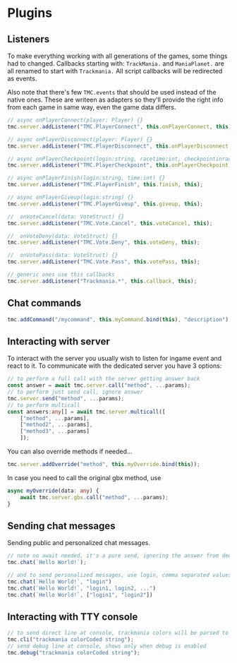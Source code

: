 # Plugins

## Listeners

To make everything working with all generations of the games, some things had to changed.
Callbacks starting with: `TrackMania.` and  `ManiaPlanet.` are all renamed to start with `Trackmania.` All script callbacks will be redirected as events.

Also note that there's few `TMC.events` that should be used instead of the native ones.
These are writeen as adapters so they'll provide the right info from each game in same way,
even the game data differs.

```ts
// async onPlayerConnect(player: Player) {}
tmc.server.addListener("TMC.PlayerConnect", this.onPlayerConnect, this)

// async onPlayerDisconnect(player: Player) {}
tmc.server.addListener("TMC.PlayerDisconnect", this.onPlayerDisconnect, this)

// async onPlayerCheckpoint(login:string, racetime:int, checkpointinrace:int) {}
tmc.server.addListener("TMC.PlayerCheckpoint", this.onPlayerCheckpoint, this);

// async onPlayerFinish(login:string, time:int) {}
tmc.server.addListener("TMC.PlayerFinish", this.finish, this);

// async onPlayerGiveup(login:string) {}
tmc.server.addListener("TMC.PlayerGiveup", this.giveup, this);

//  onVoteCancel(data: VoteStruct) {}
tmc.server.addListener("TMC.Vote.Cancel", this.voteCancel, this);

//  onVoteDeny(data: VoteStruct) {}
tmc.server.addListener("TMC.Vote.Deny", this.voteDeny, this);

//  onVotePass(data: VoteStruct) {}
tmc.server.addListener("TMC.Vote.Pass", this.votePass, this);

// generic ones use this callbacks
tmc.server.addListener("Trackmania.*", this.callback, this);
```

## Chat commands

```ts
tmc.addCommand("/mycommand", this.myCommand.bind(this), "description");
```



## Interacting with server

To interact with the server you usually wish to listen for ingame event and react to it.
To communicate with the dedicated server you have 3 options:

```ts
// to perform a full call with the server getting answer back
const answer = await tmc.server.call("method", ...params);
// to perform just send call, ignore answer
tmc.server.send("method", ...params);
// to perform multicall
const answers:any[] = await tmc.server.multicall([
    ["method", ...params],
    ["method2", ...params],
    ["method3", ...params]
    ]);
```

You can also override methods if needed...

```ts
tmc.server.addOverride("method", this.myOverride.bind(this));
```

In case you need to call the original gbx method, use

```ts
async myOverride(data: any) {
    await tmc.server.gbx.call("method", ...params);
}
```

## Sending chat messages 

Sending public and personalized chat messages.
```ts
// note no await needed, it's a pure send, ignoring the answer from dedicated
tmc.chat(`Hello World!`);

// and to send personalized messages, use login, comma separated values of logins, or array of logins
tmc.chat(`Hello World!`, "login")
tmc.chat(`Hello World!`, "login1, login2, ...")
tmc.chat(`Hello World!`, ["login1", "login2"])
```

## Interacting with TTY console

```ts
// to send direct line at console, trackmania colors will be parsed to ansi sequences
tmc.cli("trackmania colorCoded string");
// send debug line at console, shows only when debug is enabled
tmc.debug("trackmania colorCoded string");
```

